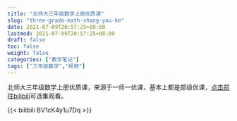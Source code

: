 ```yaml
---
title: "北师大三年级数学上册优质课"
slug: "three-grade-math-shang-you-ke"
date: 2021-07-09T20:57:25+08:00
lastmod: 2021-07-09T20:57:25+08:00
draft: false
toc: false
weight: false
categories: ["教学笔记"]
tags: ["三年级数学","视频"]
---
```


北师大三年级数学上册优质课，来源于一师一优课，基本上都是部级优课，[点击前往bilibili](https://www.bilibili.com/video/BV1cK4y1u7Dq/)可选集观看。 

{{< bilibili BV1cK4y1u7Dq >}}

